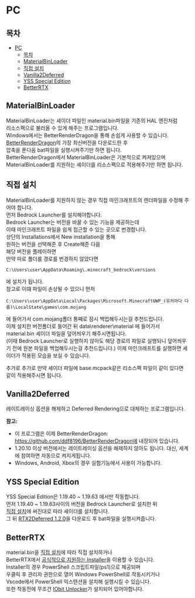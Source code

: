 # PC

## 목차
- [PC](#pc)
  - [목차](#목차)
  - [MaterialBinLoader](#materialbinloader)
  - [직접 설치](#직접-설치)
  - [Vanilla2Deferred](#vanilla2deferred)
  - [YSS Special Edition](#yss-special-edition)
  - [BetterRTX](#betterrtx)

## MaterialBinLoader
MaterialBinLoader는 셰이더 파일인 material.bin파일을 기존의 HAL 엔진처럼  
리소스팩으로 불러올 수 있게 해주는 프로그램입니다.  
Windows에서는 BetterRenderDragon을 통해 손쉽게 사용할 수 있습니다.  
[BetterRenderDragon](https://github.com/ddf8196/BetterRenderDragon)의 가장 최신버전을 다운로드한 후  
압축을 푼다음 bat파일을 실행시켜주기만 하면 됩니다.  
BetterRenderDragon에서 MaterialBinLoader은 기본적으로 켜져있으며  
MaterialBinLoader를 지원하는 셰이더를 리소스팩으로 적용해주기만 하면 됩니다.

## 직접 설치
MaterialBinLoader를 지원하지 않는 경우 직접 마인크래프트의 렌더파일을 수정해 주어야 합니다.  
먼저 Bedrock Launcher를 설치해야합니다.  
Bedrock Launcher는 버전을 바꿀 수 있는 기능을 제공하는데  
이때 마인크래프트 파일을 쉽게 접근할 수 있는 곳으로 번경합니다.  
상단의 Installations에서 New installation을 통해  
원하는 버전을 선택해준 후 Create해준 다음  
해당 버전을 플레이하면  
만약 따로 폴더를 경로를 번경하지 않았다면
```
C:\Users\user\AppData\Roaming\.minecraft_bedrock\versions
```
에 설치가 됩니다.  
참고로 이떄 파일이 손상될 수 있으니 먼저  
```
C:\Users\user\AppData\Local\Packages\Microsoft.MinecraftUWP_(유저마다 다름)\LocalState\games\com.mojang
```
에 들어가서 com.mojang폴더 통째로 잠시 백업해두시는걸 추천드립니다.  
이제 설치한 버전폴더로 들어간 뒤 data\renderer\material 에 들어가서  
material.bin 셰이더 파일을 덮어씌우기 해주시면됩니다.  
(이때 Bedrock Launcher로 실행하지 않아도 해당 경로의 파일로 실행되니 덮어씌우기 전에 원본 파일을 백업해두시는걸 추천드립니다.)
이제 마인크래프트를 실행하면 셰이더가 적용된 모습을 보실 수 있습니다.

추가로 추가로 만약 셰이더 파일에 base.mcpack같은 리소스팩 파일이 같이 있다면  
같이 적용해주시면 됩니다.

## Vanilla2Deferred

레이트레이싱 옵션을 해제하고 Deferred Rendering으로 대체하는 프로그램입니다.

**참고:**

* 이 프로그램은 이제 BetterRenderDragon: https://github.com/ddf8196/BetterRenderDragon에 내장되어 있습니다.
* 1.20.10 이상 버전에서는 레이트레이싱 옵션을 해제하지 않아도 됩니다. 대신, 세계에 참여하면 자동으로 켜지게됩니다.
* Windows, Android, Xbox의 경우 실험기능에서 사용이 가능합니다.

## YSS Special Edition
YSS Special Edition은 1.19.40 ~ 1.19.63 에서만 작동합니다.  
먼저 1.19.40 ~ 1.19.63사이의 버전을 Bedrock Launcher로 설치한 뒤  
[직접 설치](#직접-설치)에 써진대로 따라 셰이더를 설치합니다.  
그 뒤 [RTX2Deferred 1.2.0](https://github.com/ddf8196/BetterRenderDragon/releases/tag/v1.2.0)을 다운로드 후 bat파일을 실행시켜줍니다.  

## BetterRTX
material.bin을 [직접 설치](#직접-설치)에 따라 직접 설치하거나  
BetterRTX에서 [공식적으로 지원하는 Installer](https://github.com/BetterRTX/BetterRTX-Installer)을 이용할 수 있습니다.  
Installer의 경우 PowerShell 스크립트파일(ps1)으로 제공되며  
우클릭 후 관리자 권한으로 열어 Windows PowerShell로 작동시키거나  
Vscode에서 PowerShell 익스텐션을 설치해 실행시킬 수 있습니다.  
또한 작동전에 무조건 [IObit Unlocker](https://www.iobit.com/en/iobit-unlocker.php)가 설치되어 있어야합니다.